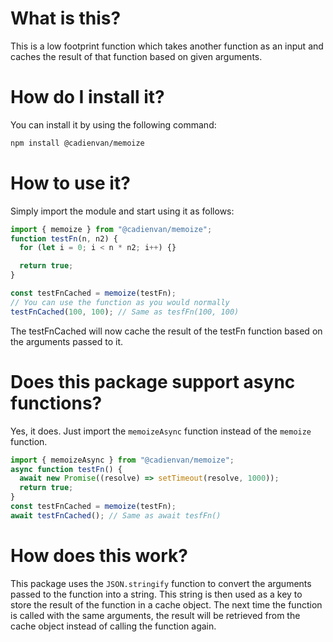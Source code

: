 # What is this?

This is a low footprint function which takes another function as an input and caches the result of that function based on given arguments.

# How do I install it?

You can install it by using the following command:

```bash
npm install @cadienvan/memoize
```

# How to use it?

Simply import the module and start using it as follows:

```js
import { memoize } from "@cadienvan/memoize";
function testFn(n, n2) {
  for (let i = 0; i < n * n2; i++) {}

  return true;
}

const testFnCached = memoize(testFn);
// You can use the function as you would normally
testFnCached(100, 100); // Same as tesfFn(100, 100)
```

The testFnCached will now cache the result of the testFn function based on the arguments passed to it.

# Does this package support async functions?

Yes, it does. Just import the `memoizeAsync` function instead of the `memoize` function.

```js
import { memoizeAsync } from "@cadienvan/memoize";
async function testFn() {
  await new Promise((resolve) => setTimeout(resolve, 1000));
  return true;
}
const testFnCached = memoize(testFn);
await testFnCached(); // Same as await tesfFn()
```

# How does this work?

This package uses the `JSON.stringify` function to convert the arguments passed to the function into a string. This string is then used as a key to store the result of the function in a cache object. The next time the function is called with the same arguments, the result will be retrieved from the cache object instead of calling the function again.
